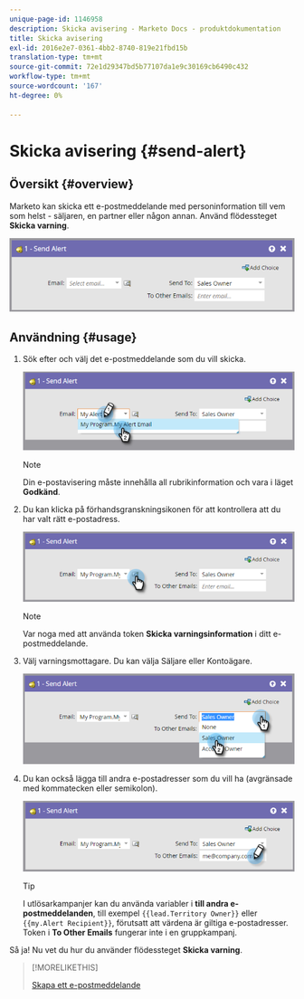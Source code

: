 ```yaml
---
unique-page-id: 1146958
description: Skicka avisering - Marketo Docs - produktdokumentation
title: Skicka avisering
exl-id: 2016e2e7-0361-4bb2-8740-819e21fbd15b
translation-type: tm+mt
source-git-commit: 72e1d29347bd5b77107da1e9c30169cb6490c432
workflow-type: tm+mt
source-wordcount: '167'
ht-degree: 0%

---
```


# Skicka avisering {#send-alert}

## Översikt {#overview}

Marketo kan skicka ett e-postmeddelande med personinformation till vem som helst - säljaren, en partner eller någon annan. Använd flödessteget **Skicka varning**.

![](assets/one-1.png)

## Användning {#usage}

1. Sök efter och välj det e-postmeddelande som du vill skicka.

   ![](assets/two-1.png)

   >[!NOTE]
   >
   >Din e-postavisering måste innehålla all rubrikinformation och vara i läget **Godkänd**.

1. Du kan klicka på förhandsgranskningsikonen för att kontrollera att du har valt rätt e-postadress.

   ![](assets/three-1.png)

   >[!NOTE]
   >
   >Var noga med att använda token **Skicka varningsinformation** i ditt e-postmeddelande.

1. Välj varningsmottagare. Du kan välja Säljare eller Kontoägare.

   ![](assets/four-2.png)

1. Du kan också lägga till andra e-postadresser som du vill ha (avgränsade med kommatecken eller semikolon).

   ![](assets/five.png)

   >[!TIP]
   >
   >I utlösarkampanjer kan du använda variabler i **till andra e-postmeddelanden**, till exempel `{{lead.Territory Owner}}` eller `{{my.Alert Recipient}}`, förutsatt att värdena är giltiga e-postadresser. Token i **To Other Emails** fungerar inte i en gruppkampanj.

Så ja! Nu vet du hur du använder flödessteget **Skicka varning**.

>[!MORELIKETHIS]
>
>[Skapa ett e-postmeddelande](/help/marketo/product-docs/email-marketing/general/creating-an-email/create-an-email.md)
